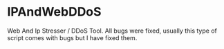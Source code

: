 # IPAndWebDDoS
Web And Ip Stresser / DDoS Tool. All bugs were fixed, usually this type of script comes with bugs but I have fixed them.
